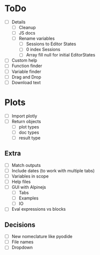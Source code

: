 ToDo
====
- [ ] Details
  - [ ] Cleanup
  - [ ] JS docs
  - [ ] Rename variables
    - [ ] Sessions to Editor States
    - [ ] 0 index Sessions
    - [ ] Array fill null for initial EditorStates
- [ ] Custom help
- [ ] Function finder
- [ ] Variable finder
- [ ] Drag and Drop
- [ ] Download text

# Plots
- [ ] Import plotly
- [ ] Return objects
  - [ ] plot types
  - [ ] doc types
  - [ ] result type
  
## Extra 
- [ ] Match outputs
- [ ] Include dates (to work with multiple tabs) 
- [ ] Variables in scope
- [ ] Help files
- [ ] GUI with Alpinejs
  - [ ] Tabs
  - [ ] Examples
  - [ ] IO
- [ ] Eval expressions vs blocks

## Decisions
- [ ] New nomeclature like pyodide
- [ ] File names
- [ ] Dropdown